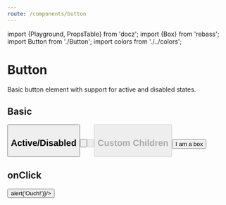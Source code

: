 ```yaml
---
route: /components/button
---
```


import {Playground, PropsTable} from 'docz';
import {Box} from 'rebass';
import Button from './Button';
import colors from './../colors';

# Button

Basic button element with support for active and disabled states.

<PropsTable of={Button} />

## Basic

<Playground>
  <Button label="Basic Button" />
</Playground>

## Active/Disabled

<Playground>
  <p>
    <Button active label="Active Button" />
  </p>
  <p>
    <Button disabled label="Disabled Button" />
  </p>
  <p>
    <Button active disabled label="Disabled Active Button" />
  </p>
</Playground>

## Custom Children

<Playground>
  <Button active label="Active Button">
    <Box bg={colors.gray} ml={2} p={3}>I am a box</Box>
  </Button>
</Playground>

## onClick

<Playground>
  <Button label="Click me!" onClick={() => alert('Ouch!')}/>
</Playground>
